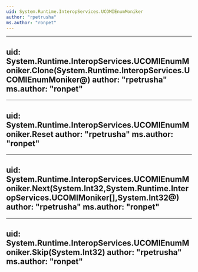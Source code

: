 ```yaml
---
uid: System.Runtime.InteropServices.UCOMIEnumMoniker
author: "rpetrusha"
ms.author: "ronpet"
---
```


---
uid: System.Runtime.InteropServices.UCOMIEnumMoniker.Clone(System.Runtime.InteropServices.UCOMIEnumMoniker@)
author: "rpetrusha"
ms.author: "ronpet"
---

---
uid: System.Runtime.InteropServices.UCOMIEnumMoniker.Reset
author: "rpetrusha"
ms.author: "ronpet"
---

---
uid: System.Runtime.InteropServices.UCOMIEnumMoniker.Next(System.Int32,System.Runtime.InteropServices.UCOMIMoniker[],System.Int32@)
author: "rpetrusha"
ms.author: "ronpet"
---

---
uid: System.Runtime.InteropServices.UCOMIEnumMoniker.Skip(System.Int32)
author: "rpetrusha"
ms.author: "ronpet"
---
